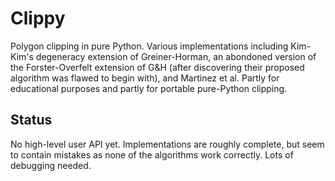 ﻿# Clippy

Polygon clipping in pure Python. Various implementations including Kim-Kim's degeneracy extension of Greiner-Horman, an abondoned version of the Forster-Overfelt extension of G&H (after discovering their proposed algorithm was flawed to begin with), and Martinez et al. Partly for educational purposes and partly for portable pure-Python clipping. 

## Status
No high-level user API yet. Implementations are roughly complete, but seem to contain mistakes as none of the algorithms work correctly. Lots of debugging needed. 